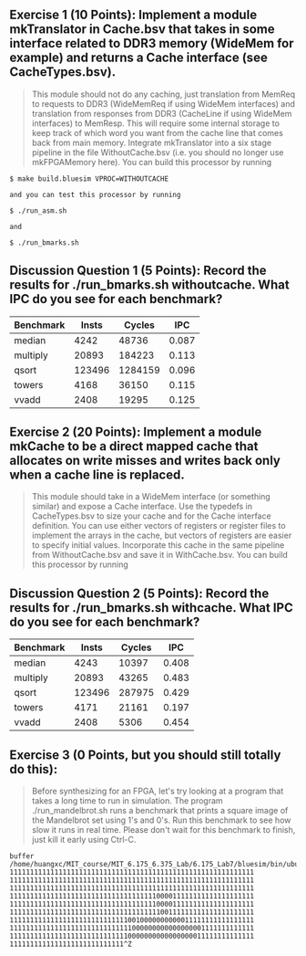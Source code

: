 
## Exercise 1 (10 Points): Implement a module mkTranslator in Cache.bsv that takes in some interface related to DDR3 memory (WideMem for example) and returns a Cache interface (see CacheTypes.bsv).

>This module should not do any caching, just translation from MemReq to requests to DDR3 (WideMemReq if using WideMem interfaces) and translation from responses from DDR3 (CacheLine if using WideMem interfaces) to MemResp. This will require some internal storage to keep track of which word you want from the cache line that comes back from main memory. Integrate mkTranslator into a six stage pipeline in the file WithoutCache.bsv (i.e. you should no longer use mkFPGAMemory here). You can build this processor by running
``` 
$ make build.bluesim VPROC=WITHOUTCACHE

and you can test this processor by running

$ ./run_asm.sh

and

$ ./run_bmarks.sh 
```

## Discussion Question 1 (5 Points): Record the results for ./run_bmarks.sh withoutcache. What IPC do you see for each benchmark?

| Benchmark |	Insts |	Cycles | IPC   |
| -     |     -     |     -     |   -  |
median	|	4242	| 48736	    |0.087
multiply|	20893	| 184223    |0.113
qsort	|	123496	| 1284159	|0.096
towers	|	4168	| 36150	    |0.115
vvadd	|	2408	| 19295	    |0.125

## Exercise 2 (20 Points): Implement a module mkCache to be a direct mapped cache that allocates on write misses and writes back only when a cache line is replaced.

> This module should take in a WideMem interface (or something similar) and expose a Cache interface. Use the typedefs in CacheTypes.bsv to size your cache and for the Cache interface definition. You can use either vectors of registers or register files to implement the arrays in the cache, but vectors of registers are easier to specify initial values. Incorporate this cache in the same pipeline from WithoutCache.bsv and save it in WithCache.bsv. You can build this processor by running

## Discussion Question 2 (5 Points): Record the results for ./run_bmarks.sh withcache. What IPC do you see for each benchmark?

| Benchmark |	Insts |	Cycles | IPC   |
| -     |     -     |     -     |   -  |
median	|	4243	| 10397	    |0.408
multiply|	20893	| 43265     |0.483
qsort	|	123496	| 287975	|0.429
towers	|	4171	| 21161	    |0.197
vvadd	|	2408	| 5306	    |0.454

## Exercise 3 (0 Points, but you should still totally do this): 
> Before synthesizing for an FPGA, let's try looking at a program that takes a long time to run in simulation. The program ./run_mandelbrot.sh runs a benchmark that prints a square image of the Mandelbrot set using 1's and 0's. Run this benchmark to see how slow it runs in real time. Please don't wait for this benchmark to finish, just kill it early using Ctrl-C.

``` shell
buffer /home/huangxc/MIT_course/MIT_6.175_6.375_Lab/6.175_Lab7/bluesim/bin/ubuntu.exe
111111111111111111111111111111111111111111111111111111111111
111111111111111111111111111111111111111111111111111111111111
111111111111111111111111111111111111111111111111111111111111
111111111111111111111111111111111111000011111111111111111111
111111111111111111111111111111111111000011111111111111111111
111111111111111111111111111111111111100111111111111111111111
111111111111111111111111111110010000000000011111111111111111
111111111111111111111111111111000000000000000001111111111111
111111111111111111111111111110000000000000000011111111111111
1111111111111111111111111111^Z
```